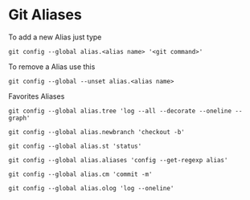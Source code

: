 # Git Aliases

To add a new Alias just type

`git config --global alias.<alias name> '<git command>'`

To remove a Alias use this

`git config --global --unset alias.<alias name>`

Favorites Aliases

`git config --global alias.tree 'log --all --decorate --oneline --graph'`

`git config --global alias.newbranch 'checkout -b'`

`git config --global alias.st 'status'`

`git config --global alias.aliases 'config --get-regexp alias'`

`git config --global alias.cm 'commit -m'`

`git config --global alias.olog 'log --oneline'`
